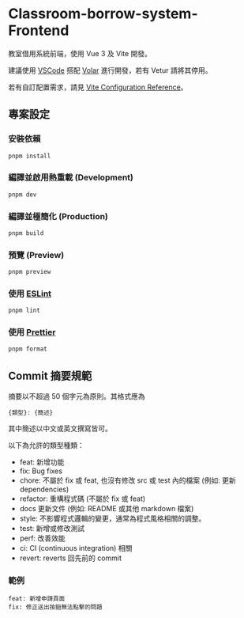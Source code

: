# Classroom-borrow-system-Frontend

教室借用系統前端，使用 Vue 3 及 Vite 開發。

建議使用 [VSCode](https://code.visualstudio.com/) 搭配 [Volar](https://marketplace.visualstudio.com/items?itemName=Vue.volar) 進行開發，若有 Vetur 請將其停用。

若有自訂配置需求，請見 [Vite Configuration Reference](https://vite.dev/config/)。

## 專案設定

### 安裝依賴

```sh
pnpm install
```

### 編譯並啟用熱重載 (Development)

```sh
pnpm dev
```

### 編譯並極簡化 (Production)

```sh
pnpm build
```

### 預覽 (Preview)

```sh
pnpm preview
```

### 使用 [ESLint](https://eslint.org/)

```sh
pnpm lint
```

### 使用 [Prettier](https://prettier.io/)

```sh
pnpm format
```

## Commit 摘要規範

摘要以不超過 50 個字元為原則。其格式應為

```
{類型}: {簡述}
```

其中簡述以中文或英文撰寫皆可。

以下為允許的類型種類：

- feat: 新增功能
- fix: Bug fixes
- chore: 不屬於 fix 或 feat, 也沒有修改 src 或 test 內的檔案 (例如: 更新 dependencies)
- refactor: 重構程式碼 (不屬於 fix 或 feat)
- docs 更新文件 (例如: README 或其他 markdown 檔案)
- style: 不影響程式邏輯的變更，通常為程式風格相關的調整。
- test: 新增或修改測試
- perf: 改善效能
- ci: CI (continuous integration) 相關
- revert: reverts 回先前的 commit

### 範例

```
feat: 新增申請頁面
fix: 修正送出按鈕無法點擊的問題
```
